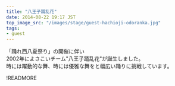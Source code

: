 ```yaml
---
title: "八王子踊乱花"
date: 2014-08-22 19:17 JST
top_image_src: "/images/stage/guest-hachioji-odoranka.jpg"
tags:
- guest
---
```

「踊れ西八夏祭り」の開催に伴い  
2002年によさこいチーム&quot;八王子踊乱花&quot;が誕生しました。  
時には躍動的な舞、時には優雅な舞をと幅広い踊りに挑戦しています。

!READMORE